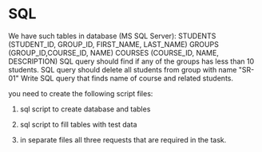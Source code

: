 # SQL

We have such tables in database (MS SQL Server):
STUDENTS (STUDENT_ID, GROUP_ID, FIRST_NAME, LAST_NAME)
GROUPS (GROUP_ID,COURSE_ID, NAME)
COURSES (COURSE_ID, NAME, DESCRIPTION)
SQL query should find if any of the groups has less than 10 students.
SQL query should delete all students from group with name "SR-01"
Write SQL query that finds name of course and related students.


you need to create the following script files:

1) sql script to create database and tables

2) sql script to fill tables with test data

3) in separate files all three requests that are required in the task.